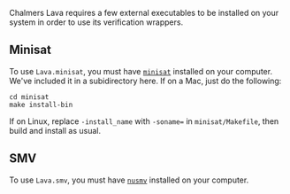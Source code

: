 Chalmers Lava requires a few external executables to be installed on your system in order to use its verification wrappers.

## Minisat

To use `Lava.minisat`, you must have [`minisat`](https://github.com/niklasso/minisat) installed on your computer.
We've included it in a subidirectory here. If on a Mac, just do the following:

    cd minisat
    make install-bin

If on Linux, replace `-install_name` with `-soname=` in `minisat/Makefile`, then build and install as usual.

## SMV

To use `Lava.smv`, you must have [`nusmv`](https://nusmv.fbk.eu) installed on your computer.